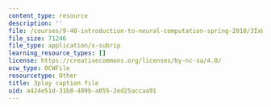 ```yaml
---
content_type: resource
description: ''
file: /courses/9-40-introduction-to-neural-computation-spring-2018/3IxWLibV_tU_captions.vtt
file_size: 71246
file_type: application/x-subrip
learning_resource_types: []
license: https://creativecommons.org/licenses/by-nc-sa/4.0/
ocw_type: OCWFile
resourcetype: Other
title: 3play caption file
uid: a424e51d-31b8-489b-a055-2ed25accaa91
---
```

